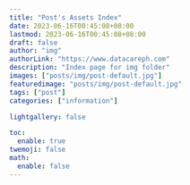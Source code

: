 ```yaml
---
title: "Post's Assets Index"
date: 2023-06-16T00:45:08+08:00
lastmod: 2023-06-16T00:45:08+08:00
draft: false
author: "img"
authorLink: "https://www.datacareph.com"
description: "Index page for img folder"
images: ["posts/img/post-default.jpg"]
featuredimage: "posts/img/post-default.jpg"
tags: ["post"]
categories: ["information"]

lightgallery: false

toc:
  enable: true
twemoji: false
math:
  enable: false
---
```

